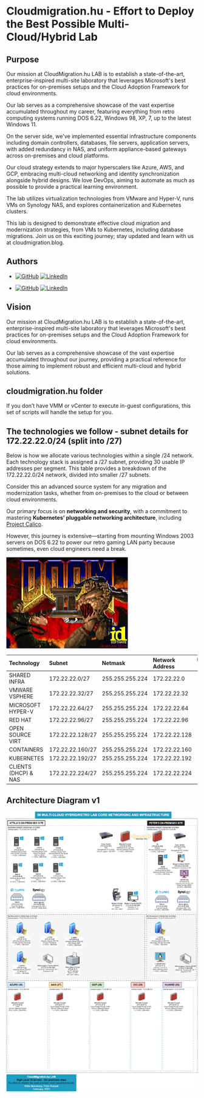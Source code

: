 # Cloudmigration.hu - Effort to Deploy the Best Possible Multi-Cloud/Hybrid Lab

## Purpose

Our mission at CloudMigration.hu LAB is to establish a state-of-the-art, enterprise-inspired multi-site laboratory that leverages Microsoft's best practices for on-premises setups and the Cloud Adoption Framework for cloud environments.

Our lab serves as a comprehensive showcase of the vast expertise accumulated throughout my career, featuring everything from retro computing systems running DOS 6.22, Windows 98, XP, 7, up to the latest Windows 11.

On the server side, we've implemented essential infrastructure components including domain controllers, databases, file servers, application servers, with added redundancy in NAS, and uniform appliance-based gateways across on-premises and cloud platforms.

Our cloud strategy extends to major hyperscalers like Azure, AWS, and GCP, embracing multi-cloud networking and identity synchronization alongside hybrid designs. We love DevOps, aiming to automate as much as possible to provide a practical learning environment.

The lab utilizes virtualization technologies from VMware and Hyper-V, runs VMs on Synology NAS, and explores containerization and Kubernetes clusters.

This lab is designed to demonstrate effective cloud migration and modernization strategies, from VMs to Kubernetes, including database migrations. Join us on this exciting journey; stay updated and learn with us at cloudmigration.blog.

## Authors

- [![GitHub](https://img.shields.io/badge/GitHub-attilamacskasy-181717?style=flat-square&logo=github)](https://github.com/attilamacskasy)
  [![LinkedIn](https://img.shields.io/badge/LinkedIn-attilamacskasy-0077B5?style=flat-square&logo=linkedin)](https://www.linkedin.com/in/attilamacskasy/)
  
- [![GitHub](https://img.shields.io/badge/GitHub-peterkarpati0-181717?style=flat-square&logo=github)](https://github.com/peterkarpati0)
  [![LinkedIn](https://img.shields.io/badge/LinkedIn-karpati--peter-0077B5?style=flat-square&logo=linkedin)](https://www.linkedin.com/in/karpati-peter/)

## Vision

Our mission at CloudMigration.hu LAB is to establish a state-of-the-art, enterprise-inspired multi-site laboratory that leverages Microsoft's best practices for on-premises setups and the Cloud Adoption Framework for cloud environments.

Our lab serves as a comprehensive showcase of the vast expertise accumulated throughout our journey, providing a practical reference for those aiming to implement robust and efficient multi-cloud and hybrid solutions.

## cloudmigration.hu folder

If you don’t have VMM or vCenter to execute in-guest configurations, this set of scripts will handle the setup for you.

## The technologies we follow - subnet details for 172.22.22.0/24 (split into /27)

Below is how we allocate various technologies within a single /24 network. Each technology stack is assigned a /27 subnet, providing 30 usable IP addresses per segment.
This table provides a breakdown of the 172.22.22.0/24 network, divided into smaller /27 subnets.

Consider this an advanced source system for any migration and modernization tasks, whether from on-premises to the cloud or between cloud environments.

Our primary focus is on **networking and security**, with a commitment to mastering **Kubernetes’ pluggable networking architecture**, including [Project Calico](https://www.tigera.io/tigera-products/calico/).  

However, this journey is extensive—starting from mounting Windows 2003 servers on DOS 6.22 to power our retro gaming LAN party because sometimes, even cloud engineers need a break.

![Doom 2](Doom2_title.jpeg)

| Technology            | Subnet             | Netmask            | Network Address   | Usable IPs | First Usable IP  | Last Usable IP   | Broadcast Address  |
|:----------------------|:------------------|:-------------------|:------------------|-----------:|:-----------------|:-----------------|:-------------------|
| SHARED INFRA         | 172.22.22.0/27     | 255.255.255.224    | 172.22.22.0       |         30 | 172.22.22.1      | 172.22.22.30     | 172.22.22.31       |
| VMWARE VSPHERE       | 172.22.22.32/27    | 255.255.255.224    | 172.22.22.32      |         30 | 172.22.22.33     | 172.22.22.62     | 172.22.22.63       |
| MICROSOFT HYPER-V    | 172.22.22.64/27    | 255.255.255.224    | 172.22.22.64      |         30 | 172.22.22.65     | 172.22.22.94     | 172.22.22.95       |
| RED HAT             | 172.22.22.96/27    | 255.255.255.224    | 172.22.22.96      |         30 | 172.22.22.97     | 172.22.22.126    | 172.22.22.127      |
| OPEN SOURCE VIRT    | 172.22.22.128/27   | 255.255.255.224    | 172.22.22.128     |         30 | 172.22.22.129    | 172.22.22.158    | 172.22.22.159      |
| CONTAINERS          | 172.22.22.160/27   | 255.255.255.224    | 172.22.22.160     |         30 | 172.22.22.161    | 172.22.22.190    | 172.22.22.191      |
| KUBERNETES          | 172.22.22.192/27   | 255.255.255.224    | 172.22.22.192     |         30 | 172.22.22.193    | 172.22.22.222    | 172.22.22.223      |
| CLIENTS (DHCP) & NAS | 172.22.22.224/27   | 255.255.255.224    | 172.22.22.224     |         30 | 172.22.22.225    | 172.22.22.254    | 172.22.22.255      |

## Architecture Diagram v1

![CloudMigration.hu Overview](01_cloudmigrationhu_overview.jpg)

